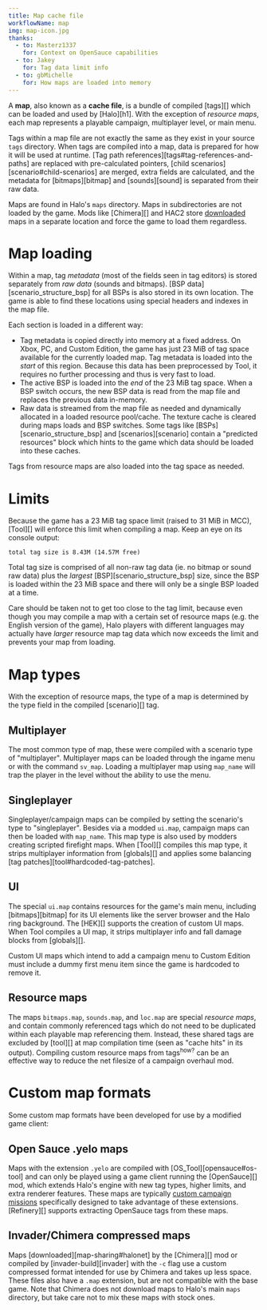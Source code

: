 ```yaml
---
title: Map cache file
workflowName: map
img: map-icon.jpg
thanks:
  - to: Masterz1337
    for: Context on OpenSauce capabilities
  - to: Jakey
    for: Tag data limit info
  - to: gbMichelle
    for: How maps are loaded into memory
---
```


A **map**, also known as a **cache file**, is a bundle of compiled [tags][] which can be loaded and used by [Halo][h1]. With the exception of _resource maps_, each map represents a playable campaign, multiplayer level, or main menu.

Tags within a map file are not exactly the same as they exist in your source `tags` directory. When tags are compiled into a map, data is prepared for how it will be used at runtime. [Tag path references][tags#tag-references-and-paths] are replaced with pre-calculated pointers, [child scenarios][scenario#child-scenarios] are merged, extra fields are calculated, and the metadata for [bitmaps][bitmap] and [sounds][sound] is separated from their raw data.

Maps are found in Halo's `maps` directory. Maps in subdirectories are not loaded by the game. Mods like [Chimera][] and HAC2 store [downloaded](map-sharing#halonet) maps in a separate location and force the game to load them regardless.

# Map loading
Within a map, tag _metadata_ (most of the fields seen in tag editors) is stored separately from _raw data_ (sounds and bitmaps). [BSP data][scenario_structure_bsp] for all BSPs is also stored in its own location. The game is able to find these locations using special headers and indexes in the map file.

Each section is loaded in a different way:

* Tag metadata is copied directly into memory at a fixed address. On Xbox, PC, and Custom Edition, the game has just 23 MiB of tag space available for the currently loaded map. Tag metadata is loaded into the _start_ of this region. Because this data has been preprocessed by Tool, it requires no further processing and thus is very fast to load.
* The active BSP is loaded into the _end_ of the 23 MiB tag space. When a BSP switch occurs, the new BSP data is read from the map file and replaces the previous data in-memory.
* Raw data is streamed from the map file as needed and dynamically allocated in a loaded resource pool/cache. The texture cache is cleared during maps loads and BSP switches. Some tags like [BSPs][scenario_structure_bsp] and [scenarios][scenario] contain a "predicted resources" block which hints to the game which data should be loaded into these caches.

Tags from resource maps are also loaded into the tag space as needed.

# Limits
Because the game has a 23 MiB tag space limit (raised to 31 MiB in MCC), [Tool][] will enforce this limit when compiling a map. Keep an eye on its console output:

```
total tag size is 8.43M (14.57M free)
```

Total tag size is comprised of all non-raw tag data (ie. no bitmap or sound raw data) plus the _largest_ [BSP][scenario_structure_bsp] size, since the BSP is loaded within the 23 MiB space and there will only be a single BSP loaded at a time.

Care should be taken not to get too close to the tag limit, because even though you may compile a map with a certain set of resource maps (e.g. the English version of the game), Halo players with different languages may actually have _larger_ resource map tag data which now exceeds the limit and prevents your map from loading.

# Map types
With the exception of resource maps, the type of a map is determined by the type field in the compiled [scenario][] tag.

## Multiplayer
The most common type of map, these were compiled with a scenario type of "multiplayer". Multiplayer maps can be loaded through the ingame menu or with the command `sv_map`. Loading a multiplayer map using `map_name` will trap the player in the level without the ability to use the menu.

## Singleplayer
Singleplayer/campaign maps can be compiled by setting the scenario's type to "singleplayer". Besides via a modded `ui.map`, campaign maps can then be loaded with `map_name`. This map type is also used by modders creating scripted firefight maps. When [Tool][] compiles this map type, it strips multiplayer information from [globals][] and applies some balancing [tag patches][tool#hardcoded-tag-patches].

## UI
The special `ui.map` contains resources for the game's main menu, including [bitmaps][bitmap] for its UI elements like the server browser and the Halo ring background. The [HEK][] supports the creation of custom UI maps. When Tool compiles a UI map, it strips multiplayer info and fall damage blocks from [globals][].

Custom UI maps which intend to add a campaign menu to Custom Edition must include a dummy first menu item since the game is hardcoded to remove it.

## Resource maps
The maps `bitmaps.map`, `sounds.map`, and `loc.map` are special _resource maps_, and contain commonly referenced tags which do not need to be duplicated within each playable map referencing them. Instead, these shared tags are excluded by [tool][] at map compilation time (seen as "cache hits" in its output). Compiling custom resource maps from tags<sup>how?</sup> can be an effective way to reduce the net filesize of a campaign overhaul mod.

# Custom map formats
Some custom map formats have been developed for use by a modified game client:

## Open Sauce .yelo maps
Maps with the extension `.yelo` are compiled with [OS_Tool][opensauce#os-tool] and can only be played using a game client running the [OpenSauce][] mod, which extends Halo's engine with new tag types, higher limits, and extra renderer features. These maps are typically [custom campaign missions][os-maps] specifically designed to take advantage of these extensions. [Refinery][] supports extracting OpenSauce tags from these maps.

## Invader/Chimera compressed maps
Maps [downloaded][map-sharing#halonet] by the [Chimera][] mod or compiled by [invader-build][invader] with the `-c` flag use a custom compressed format intended for use by Chimera and takes up less space. These files also have a `.map` extension, but are not compatible with the base game. Note that Chimera does not download maps to Halo's main `maps` directory, but take care not to mix these maps with stock ones.

[os-maps]: https://haloce3.com/category/downloads/open-sauce-maps/
